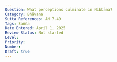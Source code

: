 ```yaml
---
Question: What perceptions culminate in Nibbāna?
Category: Bhāvana
Sutta References: AN 7.49
Tags: Saññā
Date Entered: April 1, 2025
Review Status: Not started
Level: 
Priority: 
Number: 
Draft: true
---
```

